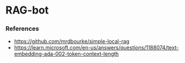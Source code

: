 # RAG-bot

### References
- https://github.com/mrdbourke/simple-local-rag
- https://learn.microsoft.com/en-us/answers/questions/1188074/text-embedding-ada-002-token-context-length